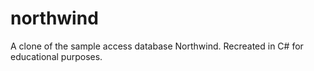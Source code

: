 northwind
=========

A clone of the sample access database Northwind. Recreated in C# for educational purposes.
